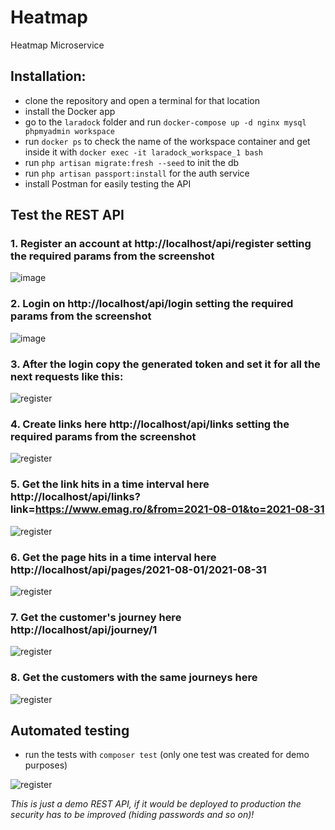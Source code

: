 # Heatmap
Heatmap Microservice

## Installation:
- clone the repository and open a terminal for that location
- install the Docker app
- go to the `laradock` folder and run `docker-compose up -d nginx mysql phpmyadmin workspace`
- run `docker ps` to check the name of the workspace container and get inside it with `docker exec -it laradock_workspace_1 bash`
- run `php artisan migrate:fresh --seed` to init the db
- run `php artisan passport:install` for the auth service
- install Postman for easily testing the API

## Test the REST API

### 1. Register an account at http://localhost/api/register setting the required params from the screenshot

![image](https://user-images.githubusercontent.com/3978400/131658133-2d158859-5a30-4b12-9e70-2b646af88784.png)

### 2. Login on http://localhost/api/login setting the required params from the screenshot

![image](https://user-images.githubusercontent.com/3978400/131658672-5bcc66d4-c72e-4449-879b-045a83288584.png)

### 3. After the login copy the generated token and set it for all the next requests like this:

![register](https://user-images.githubusercontent.com/3978400/131660944-da1dab10-2073-400a-842b-9f227f1433db.jpg)

### 4. Create links here http://localhost/api/links setting the required params from the screenshot

![register](https://user-images.githubusercontent.com/3978400/131661280-4267aff4-107e-4bbe-8e46-da3d15ef1ba4.jpg)

### 5. Get the link hits in a time interval here http://localhost/api/links?link=https://www.emag.ro/&from=2021-08-01&to=2021-08-31

![register](https://user-images.githubusercontent.com/3978400/131661816-58d1013f-48ae-4fd7-b01f-02d0b1e78558.jpg)

### 6. Get the page hits in a time interval here http://localhost/api/pages/2021-08-01/2021-08-31

![register](https://user-images.githubusercontent.com/3978400/131663189-c66d6e76-9729-4c56-99d5-07dce7efed22.jpg)

### 7. Get the customer's journey here http://localhost/api/journey/1

![register](https://user-images.githubusercontent.com/3978400/131662394-e54a3e5d-8952-4d41-a632-713148aae28f.jpg)

### 8. Get the customers with the same journeys here 

![register](https://user-images.githubusercontent.com/3978400/131662591-2d4d3b5d-7619-40bc-a6d2-4773221905c9.jpg)

## Automated testing

- run the tests with `composer test` (only one test was created for demo purposes)

![register](https://user-images.githubusercontent.com/3978400/131665809-e327d36d-18e4-4e16-b518-e1a9b7c202f4.jpg)


*This is just a demo REST API, if it would be deployed to production the security has to be improved (hiding passwords and so on)!*
